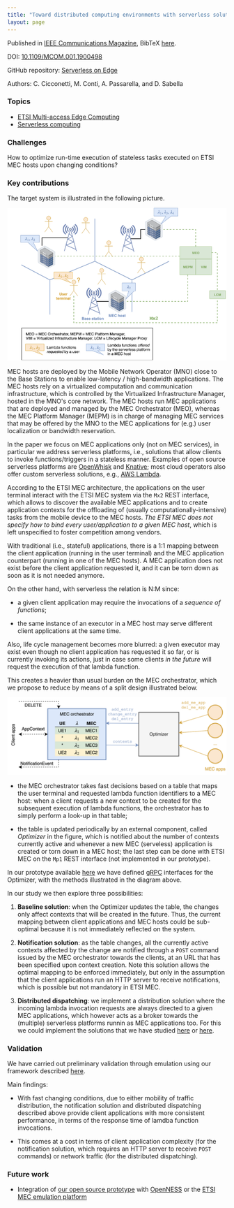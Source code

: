 ```yaml
---
title: "Toward distributed computing environments with serverless solutions in edge systems"
layout: page
---
```


Published in [IEEE Communications Magazine](https://www.comsoc.org/publications/magazines/ieee-communications-magazine), BibTeX [here](bib/commmag2020.bib).

DOI: [10.1109/MCOM.001.1900498](https://doi.org/10.1109/MCOM.001.1900498)

GitHub repository: [Serverless on Edge](https://github.com/ccicconetti/serverlessonedge)

Authors: C. Cicconetti, M. Conti, A. Passarella, and D. Sabella

### Topics

- [ETSI Multi-access Edge Computing](https://www.etsi.org/technologies/multi-access-edge-computing)
- [Serverless computing](https://en.wikipedia.org/wiki/Serverless_computing)

### Challenges

How to optimize run-time execution of stateless tasks executed on ETSI MEC hosts upon changing conditions?

### Key contributions

The target system is illustrated in the following picture.

![](pictures/serverless-etsi.png)

MEC hosts are deployed by the Mobile Network Operator (MNO) close to the
Base Stations to enable low-latency / high-bandwidth applications.
The MEC hosts rely on a virtualized computation and communication
infrastructure, which is controlled by the Virtualized Infrastructure
Manager, hosted in the MNO's core network.
The MEC hosts run MEC applications that are deployed and managed by the
MEC Orchestrator (MEO), whereas the MEC Platform Manager (MEPM) is in
charge of managing MEC services that may be offered by the MNO to the
MEC applications for (e.g.) user localization or bandwidth reservation.

In the paper we focus on MEC applications only (not on MEC services),
in particular we address serverless platforms, i.e., solutions that
allow clients to invoke functions/triggers in a stateless manner.
Examples of open source serverless platforms are [OpenWhisk](https://openwhisk.apache.org/)
and [Knative](https://knative.dev/); most cloud operators also offer
custom serverless solutions, e.g., [AWS Lambda](https://aws.amazon.com/lambda).

According to the ETSI MEC architecture, the applications on the
user terminal interact with the ETSI MEC system via the `Mx2` REST
interface, which allows to discover the available MEC applications
and to create application contexts for the offloading of (usually
computationally-intensive) tasks from the mobile device to the MEC
hosts.  _The ETSI MEC does not specify how to bind every user/application
to a given MEC host_, which is left unspecified to foster competition
among vendors.

With traditional (i.e., stateful) applications, there is a 1:1
mapping between the client application (running in the user terminal)
and the MEC application counterpart (running in one of the MEC hosts).
A MEC application does not exist before the client application requested
it, and it can be torn down as soon as it is not needed anymore.

On the other hand, with serverless the relation is N:M since:

- a given client application may require the invocations of a
_sequence of functions_;

- the same instance of an executor in a MEC host may serve
different client applications at the same time.

Also, life cycle management becomes more blurred: a given executor
may exist even though no client application has requested it
so far, or is currently invoking its actions, just in case some
clients _in the future_ will request the execution of that lambda
function.

This creates a heavier than usual burden on the MEC orchestrator,
which we propose to reduce by means of a split design illustrated
below.

![](pictures/lcm-mepm.png)


- the MEC orchestrator takes fast decisions based on a table
that maps the user terminal and requested lambda function
identifiers to a MEC host: when a client requests a new
context to be created for the subsequent execution of lambda
functions, the orchestrator has to simply perform a look-up
in that table;

- the table is updated periodically by an external component,
called _Optimizer_ in the figure, which is notified
about the number of contexts currently active and whenever
a new MEC (serveless) application is created or torn down
in a MEC host; the last step can be done with ETSI MEC on
the `Mp1` REST interface (not implemented in our prototype).

In our prototype available
[here](https://github.com/ccicconetti/serverlessonedge) we have
defined [gRPC](https://grpc.io/) interfaces for the Optimizer,
with the methods illustrated in the diagram above.

In our study we then explore three possibilities:

1. **Baseline solution**: when the Optimizer updates the table,
the changes only affect contexts that will be created in
the future. Thus, the current mapping between client
applications and MEC hosts could be sub-optimal because
it is not immediately reflected on the system.

2. **Notification solution**: as the table changes, all the
currently active contexts affected by the change are notified
through a `POST` command issued by the MEC orchestrator
towards the clients, at an URL that has been specified
upon context creation. Note this solution allows the
optimal mapping to be enforced immediately, but only
in the assumption that the client applications run
an HTTP server to receive notifications, which is possible
but not mandatory in ETSI MEC.

3. **Distributed dispatching**: we implement a distribution solution
where the incoming lambda invocation requests are always directed
to a given MEC applications, which however acts as a broker towards
the (multiple) serverless platforms runnin as MEC applications too.
For this we could implement the solutions that we have studied
[here](cloudcom2018.md) or [here](percom2019.md).

### Validation

We have carried out preliminary validation through emulation using our framework described [here](simpat.md).

Main findings:

- With fast changing conditions, due to either mobility of traffic
distribution, the notification solution and distributed dispatching
described above provide client applications with more consistent
performance, in terms of the response time of lamdba function
invocations.

- This comes at a cost in terms of client application complexity
(for the notification solution, which requires an HTTP server to
receive `POST` commands) or network traffic (for the distributed
dispatching).

### Future work

- Integration of [our open source prototype](https://github.com/ccicconetti/serverlessonedge) with [OpenNESS](https://www.openness.org/) or the [ETSI MEC emulation platform](https://github.com/InterDigitalInc/AdvantEDGE/wiki)

